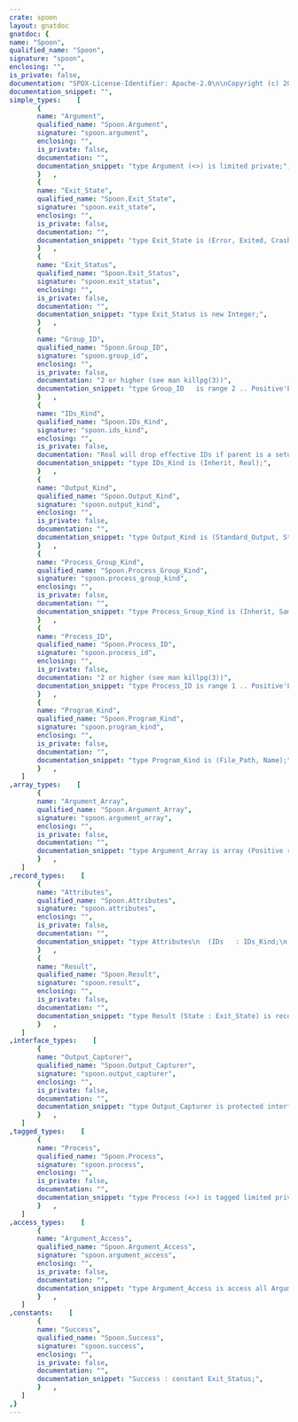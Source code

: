 ```yaml
---
crate: spoon
layout: gnatdoc
gnatdoc: {
name: "Spoon",
qualified_name: "Spoon",
signature: "spoon",
enclosing: "",
is_private: false,
documentation: "SPDX-License-Identifier: Apache-2.0\n\nCopyright (c) 2022 onox <denkpadje@gmail.com>\n\nLicensed under the Apache License, Version 2.0 (the \"License\");\nyou may not use this file except in compliance with the License.\nYou may obtain a copy of the License at\n\n    http://www.apache.org/licenses/LICENSE-2.0\n\nUnless required by applicable law or agreed to in writing, software\ndistributed under the License is distributed on an \"AS IS\" BASIS,\nWITHOUT WARRANTIES OR CONDITIONS OF ANY KIND, either express or implied.\nSee the License for the specific language governing permissions and\nlimitations under the License.",
documentation_snippet: "",
simple_types:    [
       {
       name: "Argument",
       qualified_name: "Spoon.Argument",
       signature: "spoon.argument",
       enclosing: "",
       is_private: false,
       documentation: "",
       documentation_snippet: "type Argument (<>) is limited private;",
       }   ,
       {
       name: "Exit_State",
       qualified_name: "Spoon.Exit_State",
       signature: "spoon.exit_state",
       enclosing: "",
       is_private: false,
       documentation: "",
       documentation_snippet: "type Exit_State is (Error, Exited, Crashed, Terminated);",
       }   ,
       {
       name: "Exit_Status",
       qualified_name: "Spoon.Exit_Status",
       signature: "spoon.exit_status",
       enclosing: "",
       is_private: false,
       documentation: "",
       documentation_snippet: "type Exit_Status is new Integer;",
       }   ,
       {
       name: "Group_ID",
       qualified_name: "Spoon.Group_ID",
       signature: "spoon.group_id",
       enclosing: "",
       is_private: false,
       documentation: "2 or higher (see man killpg(3))",
       documentation_snippet: "type Group_ID   is range 2 .. Positive'Last;",
       }   ,
       {
       name: "IDs_Kind",
       qualified_name: "Spoon.IDs_Kind",
       signature: "spoon.ids_kind",
       enclosing: "",
       is_private: false,
       documentation: "Real will drop effective IDs if parent is a setuid binary\n\n@enum Inherit\n@enum Real",
       documentation_snippet: "type IDs_Kind is (Inherit, Real);",
       }   ,
       {
       name: "Output_Kind",
       qualified_name: "Spoon.Output_Kind",
       signature: "spoon.output_kind",
       enclosing: "",
       is_private: false,
       documentation: "",
       documentation_snippet: "type Output_Kind is (Standard_Output, Standard_Error);",
       }   ,
       {
       name: "Process_Group_Kind",
       qualified_name: "Spoon.Process_Group_Kind",
       signature: "spoon.process_group_kind",
       enclosing: "",
       is_private: false,
       documentation: "",
       documentation_snippet: "type Process_Group_Kind is (Inherit, Same_As_PID, Custom);",
       }   ,
       {
       name: "Process_ID",
       qualified_name: "Spoon.Process_ID",
       signature: "spoon.process_id",
       enclosing: "",
       is_private: false,
       documentation: "2 or higher (see man killpg(3))",
       documentation_snippet: "type Process_ID is range 1 .. Positive'Last;",
       }   ,
       {
       name: "Program_Kind",
       qualified_name: "Spoon.Program_Kind",
       signature: "spoon.program_kind",
       enclosing: "",
       is_private: false,
       documentation: "",
       documentation_snippet: "type Program_Kind is (File_Path, Name);",
       }   ,
   ]
,array_types:    [
       {
       name: "Argument_Array",
       qualified_name: "Spoon.Argument_Array",
       signature: "spoon.argument_array",
       enclosing: "",
       is_private: false,
       documentation: "",
       documentation_snippet: "type Argument_Array is array (Positive range <>) of not null Argument_Access;",
       }   ,
   ]
,record_types:    [
       {
       name: "Attributes",
       qualified_name: "Spoon.Attributes",
       signature: "spoon.attributes",
       enclosing: "",
       is_private: false,
       documentation: "",
       documentation_snippet: "type Attributes\n  (IDs   : IDs_Kind;\n   Group : Process_Group_Kind) is\nrecord\n   case Group is\n      when Custom => Group_ID : Spoon.Group_ID;\n      when others => null;\n   end case;\nend record;",
       }   ,
       {
       name: "Result",
       qualified_name: "Spoon.Result",
       signature: "spoon.result",
       enclosing: "",
       is_private: false,
       documentation: "",
       documentation_snippet: "type Result (State : Exit_State) is record\n   case State is\n      when Error =>\n         Error_Code : Integer;\n      when Exited =>\n         Exit_Status : Spoon.Exit_Status;\n      when Crashed | Terminated =>\n         Signal : Positive;\n   end case;\nend record;",
       }   ,
   ]
,interface_types:    [
       {
       name: "Output_Capturer",
       qualified_name: "Spoon.Output_Capturer",
       signature: "spoon.output_capturer",
       enclosing: "",
       is_private: false,
       documentation: "",
       documentation_snippet: "type Output_Capturer is protected interface;",
       }   ,
   ]
,tagged_types:    [
       {
       name: "Process",
       qualified_name: "Spoon.Process",
       signature: "spoon.process",
       enclosing: "",
       is_private: false,
       documentation: "",
       documentation_snippet: "type Process (<>) is tagged limited private;",
       }   ,
   ]
,access_types:    [
       {
       name: "Argument_Access",
       qualified_name: "Spoon.Argument_Access",
       signature: "spoon.argument_access",
       enclosing: "",
       is_private: false,
       documentation: "",
       documentation_snippet: "type Argument_Access is access all Argument\n  with Size => Standard'Address_Size;",
       }   ,
   ]
,constants:    [
       {
       name: "Success",
       qualified_name: "Spoon.Success",
       signature: "spoon.success",
       enclosing: "",
       is_private: false,
       documentation: "",
       documentation_snippet: "Success : constant Exit_Status;",
       }   ,
   ]
,}
---
```

